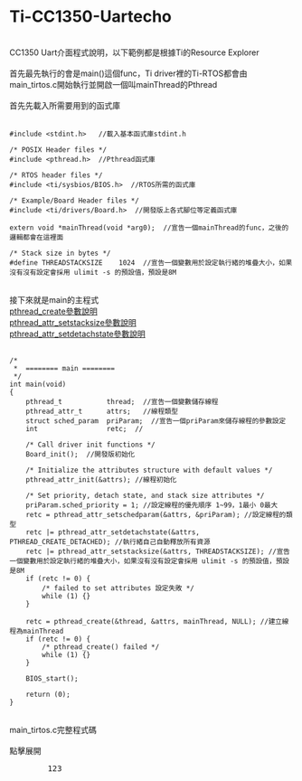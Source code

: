 # Ti-CC1350-Uartecho
<br/>
CC1350 Uart介面程式說明，以下範例都是根據Ti的Resource Explorer<br/>
<br/>
首先最先執行的會是main()這個func，Ti driver裡的Ti-RTOS都會由main_tirtos.c開始執行並開啟一個叫mainThread的Pthread<br/>
<br/>
首先先載入所需要用到的函式庫<br/><br/>

```
#include <stdint.h>   //載入基本函式庫stdint.h

/* POSIX Header files */
#include <pthread.h>  //Pthread函式庫

/* RTOS header files */
#include <ti/sysbios/BIOS.h>  //RTOS所需的函式庫

/* Example/Board Header files */
#include <ti/drivers/Board.h>  //開發版上各式腳位等定義函式庫

extern void *mainThread(void *arg0);  //宣告一個mainThread的func，之後的邏輯都會在這裡面

/* Stack size in bytes */
#define THREADSTACKSIZE    1024  //宣告一個變數用於設定執行緒的堆疊大小，如果沒有沒有設定會採用 ulimit -s 的預設值，預設是8M
```

<br/>
接下來就是main的主程式<br/>
<a href="https://blog.csdn.net/mijichui2153/article/details/82855925" target="_blank">pthread_create參數說明</a><br/>
<a href="https://shengyu7697.github.io/cpp-pthread_attr_setstacksize/" target="_blank">pthread_attr_setstacksize參數說明</a><br/>
<a href="https://www.796t.com/content/1549363165.html" target="_blank">pthread_attr_setdetachstate參數說明</a><br/>
<br/>

```
/*
 *  ======== main ========
 */
int main(void)
{
    pthread_t           thread;  //宣告一個變數儲存線程
    pthread_attr_t      attrs;   //線程類型
    struct sched_param  priParam;  //宣告一個priParam來儲存線程的參數設定
    int                 retc;  //

    /* Call driver init functions */
    Board_init();  //開發版初始化

    /* Initialize the attributes structure with default values */
    pthread_attr_init(&attrs); //線程初始化

    /* Set priority, detach state, and stack size attributes */
    priParam.sched_priority = 1; //設定線程的優先順序 1~99，1最小 0最大
    retc = pthread_attr_setschedparam(&attrs, &priParam); //設定線程的類型
    retc |= pthread_attr_setdetachstate(&attrs, PTHREAD_CREATE_DETACHED); //執行緒自己自動釋放所有資源
    retc |= pthread_attr_setstacksize(&attrs, THREADSTACKSIZE); //宣告一個變數用於設定執行緒的堆疊大小，如果沒有沒有設定會採用 ulimit -s 的預設值，預設是8M
    if (retc != 0) {
        /* failed to set attributes 設定失敗 */
        while (1) {}
    }

    retc = pthread_create(&thread, &attrs, mainThread, NULL); //建立線程為mainThread
    if (retc != 0) {
        /* pthread_create() failed */
        while (1) {}
    }

    BIOS_start();

    return (0);
}
```

<br>
main_tirtos.c完整程式碼<br>
<br>
<detail>
    <summary>點擊展開</summary>
    <pre>
        123
    </pre>
</detail>
